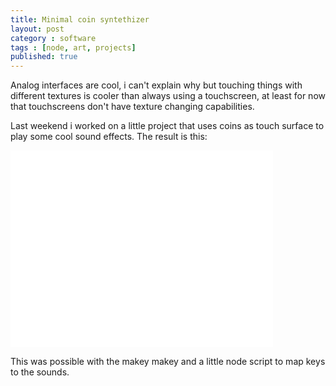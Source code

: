 ```yaml
---
title: Minimal coin syntethizer
layout: post
category : software
tags : [node, art, projects]
published: true
---
```


Analog interfaces are cool, i can't explain why but touching things with
different textures is cooler than always using a touchscreen, at least 
for now that touchscreens don't have texture changing capabilities.

Last weekend i worked on a little project that uses coins as touch
surface to play some cool sound effects. The result is this:

<iframe width="420" height="315" src="//www.youtube.com/embed/xNvLyb8GXug" frameborder="0"> </iframe>

This was possible with the makey makey and a little node script to map keys to the sounds.

